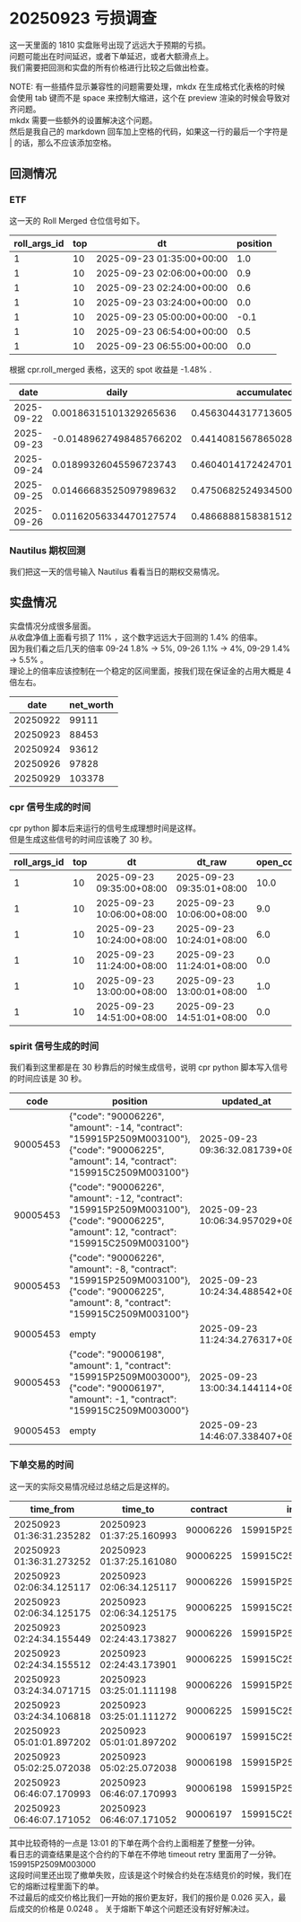 # 20250923 亏损调查  

这一天里面的 1810 实盘账号出现了远远大于预期的亏损。  
问题可能出在时间延迟，或者下单延迟，或者大额滑点上。  
我们需要把回测和实盘的所有价格进行比较之后做出检查。  

NOTE: 有一些插件显示兼容性的问题需要处理，mkdx 在生成格式化表格的时候会使用 tab 键而不是 space 来控制大缩进，这个在 preview 渲染的时候会导致对齐问题。  
mkdx 需要一些额外的设置解决这个问题。  
然后是我自己的 markdown 回车加上空格的代码，如果这一行的最后一个字符是 | 的话，那么不应该添加空格。

## 回测情况  

### ETF  
这一天的 Roll Merged 仓位信号如下。

| roll_args_id | top |            dt             | position |
|--------------|-----|---------------------------|----------|
|      1       | 10  | 2025-09-23 01:35:00+00:00 |   1.0    |
|      1       | 10  | 2025-09-23 02:06:00+00:00 |   0.9    |
|      1       | 10  | 2025-09-23 02:24:00+00:00 |   0.6    |
|      1       | 10  | 2025-09-23 03:24:00+00:00 |   0.0    |
|      1       | 10  | 2025-09-23 05:00:00+00:00 |   -0.1   |
|      1       | 10  | 2025-09-23 06:54:00+00:00 |   0.5    |
|      1       | 10  | 2025-09-23 06:55:00+00:00 |   0.0    |


根据 cpr.roll_merged 表格，这天的 spot 收益是 -1.48% .  

|    date    |         daily         |     accumulated     |
|------------|-----------------------|---------------------|
| 2025-09-22 | 0.00186315101329265636  | 0.456304431771360539584000 |
| 2025-09-23 | -0.01489627498485766202 | 0.441408156786502877564000 |
| 2025-09-24 | 0.01899326045596723743  | 0.460401417242470114994000 |
| 2025-09-25 | 0.01466683525097989632  | 0.475068252493450011314000 |
| 2025-09-26 | 0.01162056334470127574 | 0.486688815838151287054000 |


### Nautilus 期权回测  
我们把这一天的信号输入 Nautilus 看看当日的期权交易情况。  




## 实盘情况  
实盘情况分成很多层面。  
从收盘净值上面看亏损了 11% ，这个数字远远大于回测的 1.4% 的倍率。  
因为我们看之后几天的倍率 09-24 1.8% -> 5%, 09-26 1.1% -> 4%, 09-29 1.4% -> 5.5% 。  
理论上的倍率应该控制在一个稳定的区间里面，按我们现在保证金的占用大概是 4 倍左右。


|   date   | net_worth |
|----------|-----------|
| 20250922 |   99111   |
| 20250923 |   88453  |
| 20250924 |  93612   |
| 20250926 |   97828  |
| 20250929 | 103378   |



### cpr 信号生成的时间  
cpr python 脚本后来运行的信号生成理想时间是这样。  
但是生成这些信号的时间应该晚了 30 秒。  

| roll_args_id | top |            dt             |          dt_raw           | open_count | position |
|--------------|-----|---------------------------|---------------------------|------------|----------|
|      1       | 10  | 2025-09-23 09:35:00+08:00 | 2025-09-23 09:35:01+08:00 |    10.0    |   1.0    |
|      1       | 10  | 2025-09-23 10:06:00+08:00 | 2025-09-23 10:06:00+08:00 |    9.0     |   0.9    |
|      1       | 10  | 2025-09-23 10:24:00+08:00 | 2025-09-23 10:24:01+08:00 |    6.0     |   0.6    |
|      1       | 10  | 2025-09-23 11:24:00+08:00 | 2025-09-23 11:24:01+08:00 |    0.0     |   0.0    |
|      1       | 10  | 2025-09-23 13:00:00+08:00 | 2025-09-23 13:00:01+08:00 |    1.0     |   -0.1   |
|      1       | 10  | 2025-09-23 14:51:00+08:00 | 2025-09-23 14:51:01+08:00 |    0.0     |   0.0    |



### spirit 信号生成的时间  
我们看到这里都是在 30 秒靠后的时候生成信号，说明 cpr python 脚本写入信号的时间应该是 30 秒。  


|   code   | position    | updated_at |
|----------|---------------------------------------------------------------------------------------------------------------------------------------------|-------------------------------|
| 90005453 | {"code": "90006226", "amount": -14, "contract": "159915P2509M003100"}, {"code": "90006225", "amount": 14, "contract": "159915C2509M003100"} | 2025-09-23 09:36:32.081739+08 |
| 90005453 | {"code": "90006226", "amount": -12, "contract": "159915P2509M003100"}, {"code": "90006225", "amount": 12, "contract": "159915C2509M003100"} | 2025-09-23 10:06:34.957029+08 |
| 90005453 |  {"code": "90006226", "amount": -8, "contract": "159915P2509M003100"}, {"code": "90006225", "amount": 8, "contract": "159915C2509M003100"}  | 2025-09-23 10:24:34.488542+08 |
| 90005453 | empty | 2025-09-23 11:24:34.276317+08 |
| 90005453 |  {"code": "90006198", "amount": 1, "contract": "159915P2509M003000"}, {"code": "90006197", "amount": -1, "contract": "159915C2509M003000"}  | 2025-09-23 13:00:34.144114+08 |
| 90005453 | empty | 2025-09-23 14:46:07.338407+08 |


### 下单交易的时间  
这一天的实际交易情况经过总结之后是这样的。  


|        time_from         |         time_to          | contract |        inst        | dir  | offset | amount | price  |
|--------------------------|--------------------------|----------|--------------------|------|--------|--------|--------|
| 20250923 01:36:31.235282 | 20250923 01:37:25.160993 | 90006226 | 159915P2509M003100 | SELL |  OPEN  |   14   | 0.0226 |
| 20250923 01:36:31.273252 | 20250923 01:37:25.161080 | 90006225 | 159915C2509M003100 | BUY  |  OPEN  |   14   | 0.0477 |
| 20250923 02:06:34.125117 | 20250923 02:06:34.125117 | 90006226 | 159915P2509M003100 | BUY  | CLOSE  |   2    | 0.0322 |
| 20250923 02:06:34.125175 | 20250923 02:06:34.125175 | 90006225 | 159915C2509M003100 | SELL | CLOSE  |   2    | 0.0346 |
| 20250923 02:24:34.155449 | 20250923 02:24:43.173827 | 90006226 | 159915P2509M003100 | BUY  | CLOSE  |   4    | 0.0485 |
| 20250923 02:24:34.155512 | 20250923 02:24:43.173901 | 90006225 | 159915C2509M003100 | SELL | CLOSE  |   4    | 0.0224 |
| 20250923 03:24:34.071715 | 20250923 03:25:01.111198 | 90006226 | 159915P2509M003100 | BUY  | CLOSE  |   8    |  0.08  |
| 20250923 03:24:34.106818 | 20250923 03:25:01.111272 | 90006225 | 159915C2509M003100 | SELL | CLOSE  |   8    | 0.0112 |
| 20250923 05:01:01.897202 | 20250923 05:01:01.897202 | 90006197 | 159915C2509M003000 | SELL |  OPEN  |   1    | 0.0479 |
| 20250923 05:02:25.072038 | 20250923 05:02:25.072038 | 90006198 | 159915P2509M003000 | BUY  |  OPEN  |   1    | 0.0248 |
| 20250923 06:46:07.170993 | 20250923 06:46:07.170993 | 90006198 | 159915P2509M003000 | SELL | CLOSE  |   1    | 0.0051 |
| 20250923 06:46:07.171052 | 20250923 06:46:07.171052 | 90006197 | 159915C2509M003000 | BUY  | CLOSE  |   1    | 0.0889 |

其中比较奇特的一点是 13:01 的下单在两个合约上面相差了整整一分钟。  
看日志的调查结果是这个合约的下单在不停地 timeout retry 里面用了一分钟。
159915P2509M003000  
这段时间里还出现了撤单失败，应该是这个时候合约处在冻结竞价的时候，我们在它的熔断过程里面下的单。  
不过最后的成交价格比我们一开始的报价更友好，我们的报价是 0.026 买入，最后成交的价格是 0.0248 。
关于熔断下单这个问题还没有好好解决过。  



